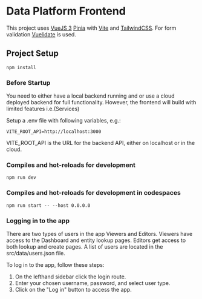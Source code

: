 # Data Platform Frontend

This project uses [VueJS 3](https://vuejs.org/) [Pinia](https://pinia.vuejs.org/) with [Vite](https://vitejs.dev/) and [TailwindCSS](https://tailwindcss.com/).
For form validation [Vuelidate](https://vuelidate-next.netlify.app/) is used.

## Project Setup

    npm install

### Before Startup
You need to either have a local backend running and or use a cloud deployed backend for full functionality. However, the frontend will build with limited features i.e.(Services) 

Setup a .env file with following variables, e.g.:

    VITE_ROOT_API=http://localhost:3000

VITE_ROOT_API is the URL for the backend API, either on localhost or in the cloud.
### Compiles and hot-reloads for development

    npm run dev

### Compiles and hot-reloads for development in codespaces 

    npm run start -- --host 0.0.0.0

### Logging in to the app

There are two types of users in the app Viewers and Editors. Viewers have access to the Dashboard and entity lookup pages. Editors get access to both lookup and create pages. A list of users are located in the src/data/users.json file.

To log in to the app, follow these steps:

1. On the lefthand sidebar click the login route.
2. Enter your chosen username, password, and select user type.
3. Click on the "Log in" button to access the app.